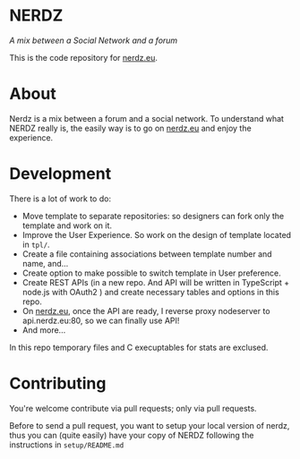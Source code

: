 NERDZ
=====
*A mix between a Social Network and a forum*


This is the code repository for [nerdz.eu](http://www.nerdz.eu).

About
=====
Nerdz is a mix between a forum and a social network. To understand what NERDZ really is, the easily way is to go on [nerdz.eu](http://www.nerdz.eu) and enjoy the experience.

Development
===========

There is a lot of work to do:

*  Move template to separate repositories: so designers can fork only the template and work on it.
*  Improve the User Experience. So work on the design of template located in `tpl/`.
*  Create a file containing associations between template number and name, and...
*  Create option to make possible to switch template in User preference.
*  Create REST APIs (in a new repo. And API will be written in TypeScript + node.js with OAuth2 ) and create necessary tables and options in this repo.
*  On [nerdz.eu](http://www.nerdz.eu), once the API are ready, I reverse proxy nodeserver to api.nerdz.eu:80, so we can finally use API!
*  And more...


In this repo temporary files and C execuptables for stats are exclused.

Contributing
============
You're welcome contribute via pull requests; only via pull requests.

Before to send a pull request, you want to setup your local version of nerdz, thus you can (quite easily) have your copy of NERDZ following the instructions in `setup/README.md`
